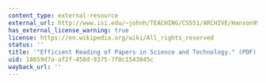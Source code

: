 ```yaml
---
content_type: external-resource
external_url: http://www.isi.edu/~johnh/TEACHING/CS551/ARCHIVE/Hanson99a.pdf
has_external_license_warning: true
license: https://en.wikipedia.org/wiki/All_rights_reserved
status: ''
title: '"Efficient Reading of Papers in Science and Technology." (PDF)'
uid: 18659d7a-af2f-458d-9375-7f0c1543845c
wayback_url: ''
---
```

